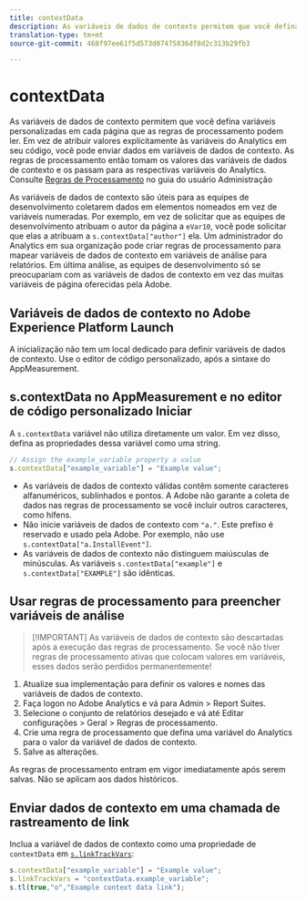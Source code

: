 ```yaml
---
title: contextData
description: As variáveis de dados de contexto permitem que você defina variáveis personalizadas em cada página que as regras de processamento podem ler.
translation-type: tm+mt
source-git-commit: 468f97ee61f5d573d07475836df8d2c313b29fb3

---
```



# contextData

As variáveis de dados de contexto permitem que você defina variáveis personalizadas em cada página que as regras de processamento podem ler. Em vez de atribuir valores explicitamente às variáveis do Analytics em seu código, você pode enviar dados em variáveis de dados de contexto. As regras de processamento então tomam os valores das variáveis de dados de contexto e os passam para as respectivas variáveis do Analytics. Consulte [Regras de Processamento](/help/admin/admin/c-processing-rules/c-processing-rules-configuration/t-processing-rules.md) no guia do usuário Administração

As variáveis de dados de contexto são úteis para as equipes de desenvolvimento coletarem dados em elementos nomeados em vez de variáveis numeradas. Por exemplo, em vez de solicitar que as equipes de desenvolvimento atribuam o autor da página a `eVar10`, você pode solicitar que elas a atribuam a `s.contextData["author"]` ela. Um administrador do Analytics em sua organização pode criar regras de processamento para mapear variáveis de dados de contexto em variáveis de análise para relatórios. Em última análise, as equipes de desenvolvimento só se preocupariam com as variáveis de dados de contexto em vez das muitas variáveis de página oferecidas pela Adobe.

## Variáveis de dados de contexto no Adobe Experience Platform Launch

A inicialização não tem um local dedicado para definir variáveis de dados de contexto. Use o editor de código personalizado, após a sintaxe do AppMeasurement.

## s.contextData no AppMeasurement e no editor de código personalizado Iniciar

A `s.contextData` variável não utiliza diretamente um valor. Em vez disso, defina as propriedades dessa variável como uma string.

```js
// Assign the example_variable property a value
s.contextData["example_variable"] = "Example value";
```

* As variáveis de dados de contexto válidas contêm somente caracteres alfanuméricos, sublinhados e pontos. A Adobe não garante a coleta de dados nas regras de processamento se você incluir outros caracteres, como hífens.
* Não inicie variáveis de dados de contexto com `"a."`. Este prefixo é reservado e usado pela Adobe. Por exemplo, não use `s.contextData["a.InstallEvent"]`.
* As variáveis de dados de contexto não distinguem maiúsculas de minúsculas. As variáveis `s.contextData["example"]` e `s.contextData["EXAMPLE"]` são idênticas.

## Usar regras de processamento para preencher variáveis de análise

> [!IMPORTANT] As variáveis de dados de contexto são descartadas após a execução das regras de processamento. Se você não tiver regras de processamento ativas que colocam valores em variáveis, esses dados serão perdidos permanentemente!

1. Atualize sua implementação para definir os valores e nomes das variáveis de dados de contexto.
2. Faça logon no Adobe Analytics e vá para Admin > Report Suites.
3. Selecione o conjunto de relatórios desejado e vá até Editar configurações > Geral > Regras de processamento.
4. Crie uma regra de processamento que defina uma variável do Analytics para o valor da variável de dados de contexto.
5. Salve as alterações.

As regras de processamento entram em vigor imediatamente após serem salvas. Não se aplicam aos dados históricos.

## Enviar dados de contexto em uma chamada de rastreamento de link

Inclua a variável de dados de contexto como uma propriedade de `contextData` em [`s.linkTrackVars`](../config-vars/linktrackvars.md):

```js
s.contextData["example_variable"] = "Example value";
s.linkTrackVars = "contextData.example_variable";
s.tl(true,"o","Example context data link");
```
